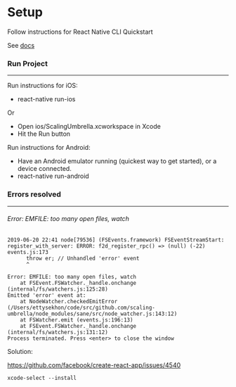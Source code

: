 # Setup

Follow instructions for React Native CLI Quickstart

See [docs](https://facebook.github.io/react-native/docs/getting-started.html)

### Run Project
---
  Run instructions for iOS:
  * react-native run-ios

  Or 
  * Open ios/ScalingUmbrella.xcworkspace in Xcode
  * Hit the Run button

  Run instructions for Android:

  * Have an Android emulator running (quickest way to get started), or a device connected.
  * react-native run-android

### Errors resolved
---

###### Error: EMFILE: too many open files, watch
```
2019-06-20 22:41 node[79536] (FSEvents.framework) FSEventStreamStart: register_with_server: ERROR: f2d_register_rpc() => (null) (-22)
events.js:173
      throw er; // Unhandled 'error' event
      ^

Error: EMFILE: too many open files, watch
    at FSEvent.FSWatcher._handle.onchange (internal/fs/watchers.js:125:28)
Emitted 'error' event at:
    at NodeWatcher.checkedEmitError (/Users/ettysekhon/code/src/github.com/scaling-umbrella/node_modules/sane/src/node_watcher.js:143:12)
    at FSWatcher.emit (events.js:196:13)
    at FSEvent.FSWatcher._handle.onchange (internal/fs/watchers.js:131:12)
Process terminated. Press <enter> to close the window
```

Solution:

https://github.com/facebook/create-react-app/issues/4540

```
xcode-select --install
```